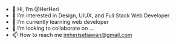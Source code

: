 - 👋 Hi, I’m @HerHeri
- 👀 I’m interested in Design, UIUX, and Full Stack Web Developer
- 🌱 I’m currently learning web developer
- 💞️ I’m looking to collaborate on ...
- 📫 How to reach me imherisetiawan@gmail.com

<!---
HerHeri/HerHeri is a ✨ special ✨ repository because its `README.md` (this file) appears on your GitHub profile.
You can click the Preview link to take a look at your changes.
--->
